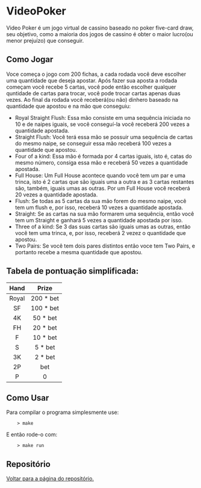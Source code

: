VideoPoker
======

Video Poker é um jogo virtual de cassino baseado no poker five-card draw, seu objetivo, como a maioria dos jogos de cassino é obter o maior lucro(ou menor prejuízo) que conseguir.

Como Jogar
---------------

Voce começa o jogo com 200 fichas, a cada rodada você deve escolher uma quantidade que deseja apostar. Após fazer sua aposta a rodada começam você recebe 5 cartas, você pode então escolher qualquer quntidade de cartas para trocar, você pode trocar cartas apenas duas vezes. Ao final da rodada você receberá(ou não) dinhero baseado na quantidade que apostou e na mão que conseguiu:

* Royal Straight Flush: Essa mão consiste em uma sequência iniciada no 10 e de naipes iguais, se você conseguí-la você receberá 200 vezes a quantidade apostada.
* Straight Flush: Você terá essa mão se possuir uma sequência de cartas do mesmo naipe, se conseguir essa mão receberá 100 vezes a quantidade que apostou.
* Four of a kind: Essa mão é formada por 4 cartas iguais, isto é, catas do mesmo número, consiga essa mão e receberá 50 vezes a quantidade apostada.
* Full House: Um Full House acontece quando você tem um par e uma trinca, isto é 2 cartas que são iguais uma a outra e as 3 cartas restantes são, também, iguais umas as outras. Por um Full House você receberá 20 vezes a quantidade apostada.
* Flush: Se todas as 5 cartas da sua mão forem do mesmo naipe, você tem um flush e, por isso, receberá 10 vezes a quantidade apostada.
* Straight: Se as cartas na sua mão formarem uma sequência, então você tem um Straight e ganhará 5 vezes a quantidade apostada por isso.
* Three of a kind: Se 3 das suas cartas são iguais umas as outras, então você tem uma trinca, e, por isso, receberá 2 vezez o quantidade que apostou.
* Two Pairs: Se você tem dois pares distintos então voce tem Two Pairs, e portanto recebe a mesma quantidade que apostou.

Tabela de pontuação simplificada:
--------------------------------

|Hand|Prize|
|:----------:|:----------:|
|Royal|200 * bet|
|SF|100 * bet|
|4K|50 * bet|
|FH|20 * bet|
|F|10 * bet|
|S|5 * bet|
|3K|2 * bet|
|2P| bet|
|P|0|

Como Usar
---------

Para compilar o programa simplesmente use:

```shell
    > make
```

E então rode-o com:

```shell
    > make run
```

Repositório
-----------

[Voltar para a página do repositório.](https://github.com/EdPirro/USP-SSC0103)
